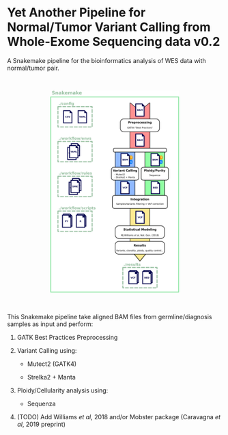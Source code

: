 # Yet Another Pipeline for Normal/Tumor Variant Calling from Whole-Exome Sequencing data v0.2

A Snakemake pipeline for the bioinformatics analysis of WES data with normal/tumor pair.

</br>

<p align="center">
    <img title="Snakemake Workflow" src="https://github.com/PaulArthurM/cbf_aml_pipeline/blob/master/docs/images/Snakefile_orga.png" width=60%>
</p>

</br>

This Snakemake pipeline take aligned BAM files from germline/diagnosis samples as input and perform:

1. GATK Best Practices Preprocessing

2. Variant Calling using:

    - Mutect2 (GATK4)

    - Strelka2 + Manta

3. Ploidy/Cellularity analysis using:

    - Sequenza
    
4. (TODO) Add Williams *et al*, 2018 and/or Mobster package (Caravagna *et al*, 2019 preprint)  


